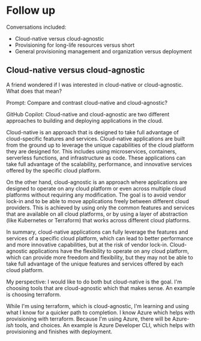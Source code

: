 # Follow up

Conversations included: 

* Cloud-native versus cloud-agnostic
* Provisioning for long-life resources versus short
* General provisioning management and organization versus deployment

## Cloud-native versus cloud-agnostic

A friend wondered if I was interested in cloud-native or cloud-agnostic. What does that mean? 

Prompt: Compare and contrast cloud-native and cloud-agnostic?

GitHub Copilot: Cloud-native and cloud-agnostic are two different approaches to building and deploying applications in the cloud.

Cloud-native is an approach that is designed to take full advantage of cloud-specific features and services. Cloud-native applications are built from the ground up to leverage the unique capabilities of the cloud platform they are designed for. This includes using microservices, containers, serverless functions, and infrastructure as code. These applications can take full advantage of the scalability, performance, and innovative services offered by the specific cloud platform.

On the other hand, cloud-agnostic is an approach where applications are designed to operate on any cloud platform or even across multiple cloud platforms without requiring any modification. The goal is to avoid vendor lock-in and to be able to move applications freely between different cloud providers. This is achieved by using only the common features and services that are available on all cloud platforms, or by using a layer of abstraction (like Kubernetes or Terraform) that works across different cloud platforms.

In summary, cloud-native applications can fully leverage the features and services of a specific cloud platform, which can lead to better performance and more innovative capabilities, but at the risk of vendor lock-in. Cloud-agnostic applications have the flexibility to operate on any cloud platform, which can provide more freedom and flexibility, but they may not be able to take full advantage of the unique features and services offered by each cloud platform.

My perspective: I would like to do both but cloud-native is the goal. I'm choosing tools that are cloud-agnostic which that makes sense. An example is choosing terraform. 

While I'm using terraform, which is cloud-agnostic, I'm learning and using what I know for a quicker path to completion. I know Azure which helps with provisioning with terraform. Because I'm using Azure, there will be Azure-_ish_ tools, and choices. An example is Azure Developer CLI, which helps with provisioning and finishes with deployment. 